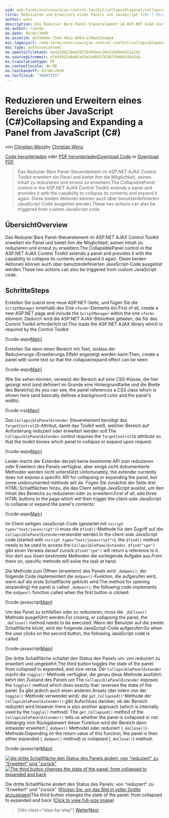 ```yaml
---
uid: web-forms/overview/ajax-control-toolkit/collapsiblepanel/collapsing-and-expanding-a-panel-from-javascript-cs
title: Reduzieren und Erweitern eines Panels von JavaScript (C#) | Microsoft-Dokumentation
author: wenz
description: Das Reduzier Bare Panel-Steuerelement im ASP.NET AJAX Control Toolkit erweitert ein Panel und bietet ihm die Möglichkeit, seinen Inhalt zu reduzieren und zu erweitern...
ms.author: riande
ms.date: 06/02/2008
ms.assetid: de5500be-75e5-461a-8064-b70ae52ea6a4
msc.legacyurl: /web-forms/overview/ajax-control-toolkit/collapsiblepanel/collapsing-and-expanding-a-panel-from-javascript-cs
msc.type: authoredcontent
ms.openlocfilehash: bed14d82394d28336493bec10e31ddb4d411a192
ms.sourcegitcommit: e7e91932a6e91a63e2e46417626f39d6b244a3ab
ms.translationtype: MT
ms.contentlocale: de-DE
ms.lasthandoff: 03/06/2020
ms.locfileid: "78497715"
---
```

# <a name="collapsing-and-expanding-a-panel-from-javascript-c"></a><span data-ttu-id="953f7-103">Reduzieren und Erweitern eines Bereichs über JavaScript (C#)</span><span class="sxs-lookup"><span data-stu-id="953f7-103">Collapsing and Expanding a Panel from JavaScript (C#)</span></span>

<span data-ttu-id="953f7-104">von [Christian Wenz](https://github.com/wenz)</span><span class="sxs-lookup"><span data-stu-id="953f7-104">by [Christian Wenz](https://github.com/wenz)</span></span>

<span data-ttu-id="953f7-105">[Code herunterladen](https://download.microsoft.com/download/8/a/a/8aab3c3e-de6f-463f-805c-5fda567eef6e/CollapsiblePanel1.cs.zip) oder [PDF herunterladen](https://download.microsoft.com/download/b/6/a/b6ae89ee-df69-4c87-9bfb-ad1eb2b23373/collapsiblepanel1CS.pdf)</span><span class="sxs-lookup"><span data-stu-id="953f7-105">[Download Code](https://download.microsoft.com/download/8/a/a/8aab3c3e-de6f-463f-805c-5fda567eef6e/CollapsiblePanel1.cs.zip) or [Download PDF](https://download.microsoft.com/download/b/6/a/b6ae89ee-df69-4c87-9bfb-ad1eb2b23373/collapsiblepanel1CS.pdf)</span></span>

> <span data-ttu-id="953f7-106">Das Reduzier Bare Panel-Steuerelement im ASP.NET AJAX Control Toolkit erweitert ein Panel und bietet ihm die Möglichkeit, seinen Inhalt zu reduzieren und erneut zu erweitern.</span><span class="sxs-lookup"><span data-stu-id="953f7-106">The CollapsiblePanel control in the ASP.NET AJAX Control Toolkit extends a panel and provides it with the capability to collapse its contents and expand it again.</span></span> <span data-ttu-id="953f7-107">Diese beiden Aktionen können auch über benutzerdefinierten JavaScript-Code ausgelöst werden.</span><span class="sxs-lookup"><span data-stu-id="953f7-107">These two actions can also be triggered from custom JavaScript code.</span></span>

## <a name="overview"></a><span data-ttu-id="953f7-108">Übersicht</span><span class="sxs-lookup"><span data-stu-id="953f7-108">Overview</span></span>

<span data-ttu-id="953f7-109">Das Reduzier Bare Panel-Steuerelement im ASP.NET AJAX Control Toolkit erweitert ein Panel und bietet ihm die Möglichkeit, seinen Inhalt zu reduzieren und erneut zu erweitern.</span><span class="sxs-lookup"><span data-stu-id="953f7-109">The CollapsiblePanel control in the ASP.NET AJAX Control Toolkit extends a panel and provides it with the capability to collapse its contents and expand it again.</span></span> <span data-ttu-id="953f7-110">Diese beiden Aktionen können auch über benutzerdefinierten JavaScript-Code ausgelöst werden.</span><span class="sxs-lookup"><span data-stu-id="953f7-110">These two actions can also be triggered from custom JavaScript code.</span></span>

## <a name="steps"></a><span data-ttu-id="953f7-111">Schritte</span><span class="sxs-lookup"><span data-stu-id="953f7-111">Steps</span></span>

<span data-ttu-id="953f7-112">Erstellen Sie zuerst eine neue ASP.NET-Seite, und fügen Sie die `ScriptManager` innerhalb des One `<form>`-Elements ein.</span><span class="sxs-lookup"><span data-stu-id="953f7-112">First of all, create a new ASP.NET page and include the `ScriptManager` within the one `<form>` element.</span></span> <span data-ttu-id="953f7-113">Dadurch wird die ASP.NET AJAX-Bibliothek geladen, die für das Control Toolkit erforderlich ist:</span><span class="sxs-lookup"><span data-stu-id="953f7-113">This loads the ASP.NET AJAX library which is required by the Control Toolkit:</span></span>

[!code-aspx[Main](collapsing-and-expanding-a-panel-from-javascript-cs/samples/sample1.aspx)]

<span data-ttu-id="953f7-114">Erstellen Sie dann einen Bereich mit Text, sodass der Reduzierungs-/Erweiterungs Effekt angezeigt werden kann:</span><span class="sxs-lookup"><span data-stu-id="953f7-114">Then, create a panel with some text so that the collapse/expand effect can be seen:</span></span>

[!code-aspx[Main](collapsing-and-expanding-a-panel-from-javascript-cs/samples/sample2.aspx)]

<span data-ttu-id="953f7-115">Wie Sie sehen können, verweist der Bereich auf eine CSS-Klasse, die hier gezeigt wird (und definiert im Grunde eine Hintergrundfarbe und die Breite des Bereichs):</span><span class="sxs-lookup"><span data-stu-id="953f7-115">As you can see, the panel references a CSS class which is shown here (and basically defines a background color and the panel's width):</span></span>

[!code-css[Main](collapsing-and-expanding-a-panel-from-javascript-cs/samples/sample3.css)]

<span data-ttu-id="953f7-116">Das `CollapsiblePanelExtender` Steuerelement benötigt das `TargetControlID`-Attribut, damit das Toolkit weiß, welcher Bereich auf Anforderung reduziert oder erweitert werden soll:</span><span class="sxs-lookup"><span data-stu-id="953f7-116">The `CollapsiblePanelExtender` control requires the `TargetControlID` attribute so that the toolkit knows which panel to collapse or expand upon request:</span></span>

[!code-aspx[Main](collapsing-and-expanding-a-panel-from-javascript-cs/samples/sample4.aspx)]

<span data-ttu-id="953f7-117">Leider macht der Extender derzeit keine bestimmte API zum reduzieren oder Erweitern des Panels verfügbar, aber einige nicht dokumentierte Methoden werden nicht unterstützt.</span><span class="sxs-lookup"><span data-stu-id="953f7-117">Unfortunately, the extender currently does not expose a specific API for collapsing or expanding the panel, but some undocumented methods will do.</span></span> <span data-ttu-id="953f7-118">Fügen Sie zunächst der Seite drei HTML-Schaltflächen hinzu, die das Client seitige JavaScript auslöst, um den Inhalt des Bereichs zu reduzieren oder zu erweitern:</span><span class="sxs-lookup"><span data-stu-id="953f7-118">First of all, add three HTML buttons to the page which will then trigger the client-side JavaScript to collapse or expand the panel's contents:</span></span>

[!code-aspx[Main](collapsing-and-expanding-a-panel-from-javascript-cs/samples/sample5.aspx)]

<span data-ttu-id="953f7-119">Im Client seitigen JavaScript-Code (gestartet mit `<script type="text/javascript">`) muss die `$find()`-Methode für den Zugriff auf die `CollapsiblePanelExtender`verwendet werden.</span><span class="sxs-lookup"><span data-stu-id="953f7-119">In the client-side JavaScript code (started with `<script type="text/javascript">`), the `$find()` method needs to be used to access the `CollapsiblePanelExtender`.</span></span> <span data-ttu-id="953f7-120">`$find("cpe")` gibt einen Verweis darauf zurück.</span><span class="sxs-lookup"><span data-stu-id="953f7-120">`$find("cpe")` will return a reference to it.</span></span> <span data-ttu-id="953f7-121">Von dort aus lösen bestimmte Methoden die vorliegende Aufgabe aus.</span><span class="sxs-lookup"><span data-stu-id="953f7-121">From there on, specific methods will solve the task at hand.</span></span>

<span data-ttu-id="953f7-122">Die Methode zum Öffnen (erweitern) des Panels wird `_doOpen()`; der folgende Code implementiert die `doOpen()`-Funktion, die aufgerufen wird, wenn auf die erste Schaltfläche geklickt wird:</span><span class="sxs-lookup"><span data-stu-id="953f7-122">The method for opening (expanding) the panel is called `_doOpen()`; the following code implements the `doOpen()` function called when the first button is clicked:</span></span>

[!code-javascript[Main](collapsing-and-expanding-a-panel-from-javascript-cs/samples/sample6.js)]

<span data-ttu-id="953f7-123">Um das Panel zu schließen oder zu reduzieren, muss die `_doClose()` Methode ausgeführt werden.</span><span class="sxs-lookup"><span data-stu-id="953f7-123">For closing, or collapsing the panel, the `_doClose()` method needs to be executed.</span></span> <span data-ttu-id="953f7-124">Wenn der Benutzer auf die zweite Schaltfläche klickt, wird der folgende JavaScript-Code aufgerufen:</span><span class="sxs-lookup"><span data-stu-id="953f7-124">So when the user clicks on the second button, the following JavaScript code is called:</span></span>

[!code-javascript[Main](collapsing-and-expanding-a-panel-from-javascript-cs/samples/sample7.js)]

<span data-ttu-id="953f7-125">Die dritte Schaltfläche schaltet den Status des Panels um: von reduziert zu erweitert und umgekehrt.</span><span class="sxs-lookup"><span data-stu-id="953f7-125">The third button toggles the state of the panel: from collapsed to expanded, and vice versa.</span></span> <span data-ttu-id="953f7-126">Der `CollapsiblePanelExtender` macht die `toggle()`-Methode verfügbar, die genau diese Methode ausführt: kehrt den Zustand des Panels um.</span><span class="sxs-lookup"><span data-stu-id="953f7-126">The `CollapsiblePanelExtender` exposes the `toggle()` method which does exactly that: reverses the state of the panel.</span></span> <span data-ttu-id="953f7-127">Es gibt jedoch auch einen anderen Ansatz (der intern von der `toggle()`-Methode verwendet wird): die `get_Collapsed()`-Methode der `CollapsiblePanelExtender()` gibt Aufschluss darüber, ob der Bereich reduziert wird.</span><span class="sxs-lookup"><span data-stu-id="953f7-127">However there is also another approach (which is internally used by the `toggle()` method): The `get_Collapsed()` method of the `CollapsiblePanelExtender()` tells us whether the panel is collapsed or not.</span></span> <span data-ttu-id="953f7-128">Abhängig vom Rückgabewert dieser Funktion wird der Bereich dann entweder erweitert (`_doOpen()` Methode) oder reduziert (`_doClose()`)-Methode:</span><span class="sxs-lookup"><span data-stu-id="953f7-128">Depending on the return value of this function, the panel is then either expanded (`_doOpen()` method) or collapsed (`_doClose()`) method:</span></span>

[!code-javascript[Main](collapsing-and-expanding-a-panel-from-javascript-cs/samples/sample8.js)]

<span data-ttu-id="953f7-129">[![die dritte Schaltfläche den Status des Panels ändert: von "reduziert" zu "Erweitert" und "zurück"](collapsing-and-expanding-a-panel-from-javascript-cs/_static/image2.png)](collapsing-and-expanding-a-panel-from-javascript-cs/_static/image1.png)</span><span class="sxs-lookup"><span data-stu-id="953f7-129">[![The third button changes the state of the panel: from collapsed to expanded and back](collapsing-and-expanding-a-panel-from-javascript-cs/_static/image2.png)](collapsing-and-expanding-a-panel-from-javascript-cs/_static/image1.png)</span></span>

<span data-ttu-id="953f7-130">Die dritte Schaltfläche ändert den Status des Panels: von "reduziert" zu "Erweitert" und "zurück" ([Klicken Sie, um das Bild in voller Größe anzuzeigen](collapsing-and-expanding-a-panel-from-javascript-cs/_static/image3.png))</span><span class="sxs-lookup"><span data-stu-id="953f7-130">The third button changes the state of the panel: from collapsed to expanded and back ([Click to view full-size image](collapsing-and-expanding-a-panel-from-javascript-cs/_static/image3.png))</span></span>

> [!div class="step-by-step"]
> [<span data-ttu-id="953f7-131">Weiter</span><span class="sxs-lookup"><span data-stu-id="953f7-131">Next</span></span>](collapsing-and-expanding-a-panel-from-javascript-vb.md)
